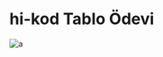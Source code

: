 # hi-kod Tablo Ödevi

![a](https://user-images.githubusercontent.com/88516696/229875679-f3e2ce47-5721-4448-bdc8-b79ca84dda60.png)
